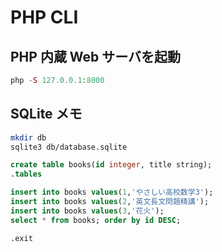 # PHP CLI

## PHP 内蔵 Web サーバを起動

```php
php -S 127.0.0.1:8000
```

## SQLite メモ

```sh
mkdir db
sqlite3 db/database.sqlite
```

```sql
create table books(id integer, title string);
.tables

insert into books values(1,'やさしい高校数学3');
insert into books values(2,'英文長文問題精講');
insert into books values(3,'花火');
select * from books; order by id DESC;

.exit
```
